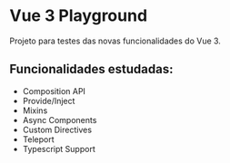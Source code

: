 # Vue 3 Playground

Projeto para testes das novas funcionalidades do Vue 3.

## Funcionalidades estudadas:

- Composition API
- Provide/Inject
- Mixins
- Async Components
- Custom Directives
- Teleport
- Typescript Support
